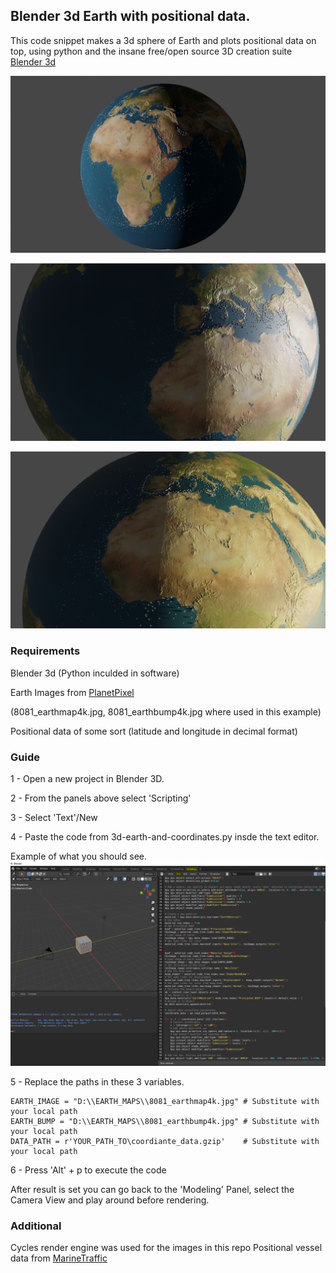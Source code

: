 ## Blender 3d Earth with positional data.

This code snippet makes a 3d sphere of Earth and plots positional data on top, using python and the insane free/open source 3D creation suite [Blender 3d](https://www.blender.org/)

![Image 1](./pics/EARTH_8.png)

![Image 2](./pics/EARTH_9.png)

![Image 3](./pics/EARTH_4.png)


### Requirements

Blender 3d (Python inculded in software)

Earth Images from [PlanetPixel](http://planetpixelemporium.com/earth8081.html) 

(8081_earthmap4k.jpg, 8081_earthbump4k.jpg where used in this example)

Positional data of some sort (latitude and longitude in decimal format)

### Guide

1 - Open a new project in Blender 3D.

2 - From the panels above select 'Scripting'

3 - Select 'Text'/New
	
4 - Paste the code from 3d-earth-and-coordinates.py insde the text editor.

Example of what you should see.
![Image 4](./pics/BLENDER_SCRIPTING.PNG)

5 - Replace the paths in these 3 variables. 

	EARTH_IMAGE = "D:\\EARTH_MAPS\\8081_earthmap4k.jpg" # Substitute with your local path
	EARTH_BUMP = "D:\\EARTH_MAPS\\8081_earthbump4k.jpg" # Substitute with your local path
	DATA_PATH = r'YOUR_PATH_TO\coordiante_data.gzip'    # Substitute with your local path
	
6 - Press 'Alt' + p to execute the code

After result is set you can go back to the 'Modeling' Panel, select the Camera View and play around before rendering.

### Additional

Cycles render engine was used for the images in this repo
Positional vessel data from [MarineTraffic](https://www.marinetraffic.com/)


